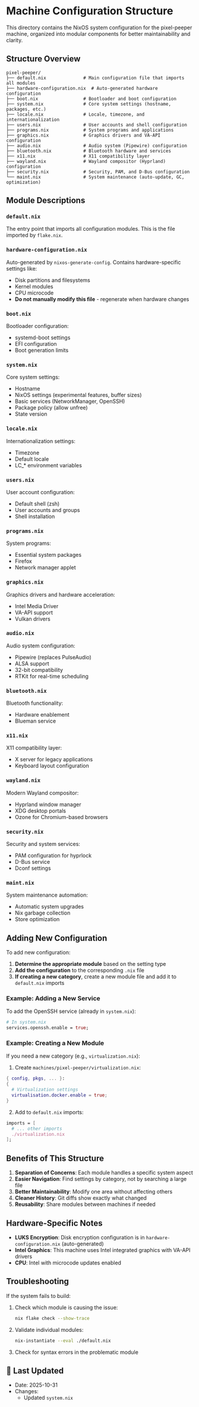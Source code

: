 # Machine Configuration Structure

This directory contains the NixOS system configuration for the pixel-peeper machine, organized into modular components for better maintainability and clarity.

## Structure Overview

```
pixel-peeper/
├── default.nix              # Main configuration file that imports all modules
├── hardware-configuration.nix  # Auto-generated hardware configuration
├── boot.nix                 # Bootloader and boot configuration
├── system.nix               # Core system settings (hostname, packages, etc.)
├── locale.nix               # Locale, timezone, and internationalization
├── users.nix                # User accounts and shell configuration
├── programs.nix             # System programs and applications
├── graphics.nix             # Graphics drivers and VA-API configuration
├── audio.nix                # Audio system (Pipewire) configuration
├── bluetooth.nix            # Bluetooth hardware and services
├── x11.nix                  # X11 compatibility layer
├── wayland.nix              # Wayland compositor (Hyprland) configuration
├── security.nix             # Security, PAM, and D-Bus configuration
└── maint.nix                # System maintenance (auto-update, GC, optimization)
```

## Module Descriptions

### `default.nix`
The entry point that imports all configuration modules. This is the file imported by `flake.nix`.

### `hardware-configuration.nix`
Auto-generated by `nixos-generate-config`. Contains hardware-specific settings like:
- Disk partitions and filesystems
- Kernel modules
- CPU microcode
- **Do not manually modify this file** - regenerate when hardware changes

### `boot.nix`
Bootloader configuration:
- systemd-boot settings
- EFI configuration
- Boot generation limits

### `system.nix`
Core system settings:
- Hostname
- NixOS settings (experimental features, buffer sizes)
- Basic services (NetworkManager, OpenSSH)
- Package policy (allow unfree)
- State version

### `locale.nix`
Internationalization settings:
- Timezone
- Default locale
- LC_* environment variables

### `users.nix`
User account configuration:
- Default shell (zsh)
- User accounts and groups
- Shell installation

### `programs.nix`
System programs:
- Essential system packages
- Firefox
- Network manager applet

### `graphics.nix`
Graphics drivers and hardware acceleration:
- Intel Media Driver
- VA-API support
- Vulkan drivers

### `audio.nix`
Audio system configuration:
- Pipewire (replaces PulseAudio)
- ALSA support
- 32-bit compatibility
- RTKit for real-time scheduling

### `bluetooth.nix`
Bluetooth functionality:
- Hardware enablement
- Blueman service

### `x11.nix`
X11 compatibility layer:
- X server for legacy applications
- Keyboard layout configuration

### `wayland.nix`
Modern Wayland compositor:
- Hyprland window manager
- XDG desktop portals
- Ozone for Chromium-based browsers

### `security.nix`
Security and system services:
- PAM configuration for hyprlock
- D-Bus service
- Dconf settings

### `maint.nix`
System maintenance automation:
- Automatic system upgrades
- Nix garbage collection
- Store optimization

## Adding New Configuration

To add new configuration:

1. **Determine the appropriate module** based on the setting type
2. **Add the configuration** to the corresponding `.nix` file
3. **If creating a new category**, create a new module file and add it to `default.nix` imports

### Example: Adding a New Service

To add the OpenSSH service (already in `system.nix`):

```nix
# In system.nix
services.openssh.enable = true;
```

### Example: Creating a New Module

If you need a new category (e.g., `virtualization.nix`):

1. Create `machines/pixel-peeper/virtualization.nix`:
```nix
{ config, pkgs, ... }:
{
  # Virtualization settings
  virtualisation.docker.enable = true;
}
```

2. Add to `default.nix` imports:
```nix
imports = [
  # ... other imports
  ./virtualization.nix
];
```

## Benefits of This Structure

1. **Separation of Concerns**: Each module handles a specific system aspect
2. **Easier Navigation**: Find settings by category, not by searching a large file
3. **Better Maintainability**: Modify one area without affecting others
4. **Cleaner History**: Git diffs show exactly what changed
5. **Reusability**: Share modules between machines if needed

## Hardware-Specific Notes

- **LUKS Encryption**: Disk encryption configuration is in `hardware-configuration.nix` (auto-generated)
- **Intel Graphics**: This machine uses Intel integrated graphics with VA-API drivers
- **CPU**: Intel with microcode updates enabled

## Troubleshooting

If the system fails to build:

1. Check which module is causing the issue:
   ```bash
   nix flake check --show-trace
   ```

2. Validate individual modules:
   ```bash
   nix-instantiate --eval ./default.nix
   ```

3. Check for syntax errors in the problematic module


## 📝 Last Updated

- Date: 2025-10-31
- Changes:
  - Updated `system.nix`